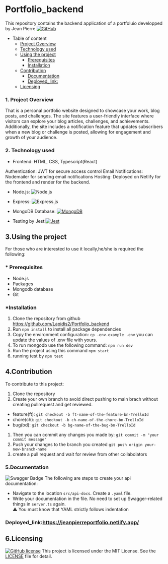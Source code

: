# Portfolio_backend

This repository contains the backend application of a portfoluio developped by Jean Pierre
[![GitHub](https://badgen.net/badge/icon/github?icon=github&label)](https://github.com)

- Table of content
   - [Project Overview](#project-overview)
    - [Technology used](#technology-used)
  - [Using the project](#using-the-project)
    - [Prerequisites](#prerequisites)
    - [Installation](#installation)
  - [Contribution](#contribution)
    - [Documentation](#documentation)
    - [Deployed\_link:](#deployed_link)
  - [Licensing](#licensing)
### 1. Project Overview
That is a personal portfolio website designed to showcase your work, blog posts, and challenges. The site features a user-friendly interface where visitors can explore your blog articles, challenges, and achievements. Additionally, the site includes a notification feature that updates subscribers when a new blog or challenge is posted, allowing for engagement and growth of your audience.

### 2. Technology used 
* Frontend: HTML, CSS, Typescript(React)

Authentication: JWT for secure access control
Email Notifications: Nodemailer for sending email notifications
Hosting: Deployed on Netlify for the frontend and render for the backend.

* Node.js: ![Node.js](https://img.shields.io/badge/-Node.js-000000?style=flat&logo=node.js)
  
* Express: ![Express.js](https://img.shields.io/badge/express.js-%23404d59.svg?logo=express&logoColor=%2361DAFB&style=for-the-badge)
  
* MongoDB Database: [![MongoDB](https://img.shields.io/badge/database-MongoDB-green)](https://www.mongodb.com/)

  
* Testing by Jest:[![Jest](https://img.shields.io/badge/testing-Jest-red)](https://jestjs.io/)


## 3.Using the project

  For those who are interested to use it locally,he/she is required the following:

### * Prerequisites

- Node.js
- Packages
- Mongodb database
- Git

### *Installation

1. Clone the repository from github https://github.com/Lapidis2/Portfolio_backend
2. Run `npm install` to install all package dependencies
3. Copy the environment configuration:
    `cp .env.example .env`
     you can update the values of .env file with yours.
4. To run mongodb use the following command:
   `npm run dev`
5. Run the project using this command `npm start`
6. running test by `npm test`

## 4.Contribution

To contribute to this project:

1. Clone the repository
2. Create your own branch to avoid direct pushing to main brach without creating pullrequest and get reviewed.

- feature(ft): `git checkout -b ft-name-of-the-feature-bn-TrelloId`
- chore(ch): `git checkout -b ch-name-of-the-chore-bn-TrelloId `
- bug(bd): `git checkout -b bg-name-of-the-bug-bn-TrelloId `


1. Then you can commit any changes you made by: `git commit -m "your commit message"`
2. Push your changes to the branch you created `git push origin your-new-branch-name`
3. create a pull request and wait for review from other collabolators
###  5.Documentation 
![Swagger Badge](https://img.shields.io/badge/Swagger-85EA2D?logo=swagger&logoColor=000&style=for-the-badge)
The following are steps to create your api documentation:
- Navigate to the location `src/api-docs`.
Create a `.yaml` file.
- Write your documentation in the file.
 No need to set up Swagger-related things in `server.ts` again. <br>:warning:
 You must know that YAML strictly follows indentation
### Deployed_link:https://jeanpierreportfolio.netlify.app/
## 6.Licensing
[![GitHub license](https://img.shields.io/github/license/Naereen/StrapDown.js.svg)](https://github.com/Naereen/StrapDown.js/blob/master/LICENSE)
This project is licensed under the MIT License. See the [LICENSE](LICENSE) file for detail.


